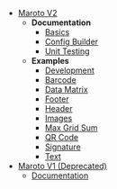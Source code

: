 * [Maroto V2](README.md?id=home)
  * **Documentation**
    * [Basics](v2/basics.md?id=generating-pdf)
    * [Config Builder](v2/configbuilder.md?id=config-builder)
    * [Unit Testing](v2/tests.md?id=unit-testing)
  * **Examples**
    * [Development](v2/examples/dev.md?id=development)
    * [Barcode](v2/examples/barcode.md?id=barcode)
    * [Data Matrix](v2/examples/datamatrix.md?id=data-matrix)
    * [Footer](v2/examples/footer.md?id=footer)
    * [Header](v2/examples/header.md?id=header)
    * [Images](v2/examples/image.md?id=image)
    * [Max Grid Sum](v2/examples/maxgridsum.md?id=max-grid-sum)
    * [QR Code](v2/examples/qrcode.md?id=qrcode)
    * [Signature](v2/examples/signature.md?id=signature)
    * [Text](v2/examples/text.md?id=text)
* [Maroto V1 (Deprecated)](v1/README.md?id=deprecated)
  * [Documentation](v1/documentation.md?id=documentation)
